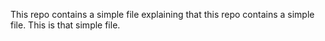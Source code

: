 This repo contains a simple file explaining that this repo contains a simple file. This is that simple file.

